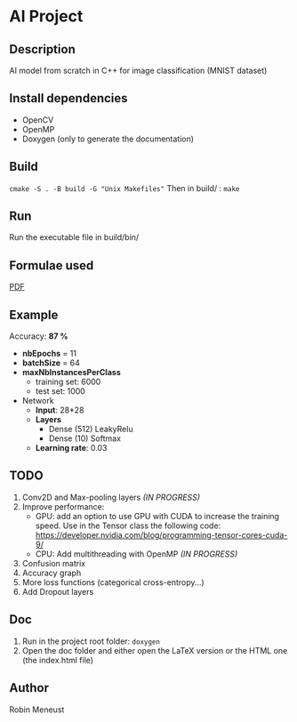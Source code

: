 # AI Project

## Description

AI model from scratch in C++ for image classification (MNIST dataset)

## Install dependencies

- OpenCV
- OpenMP
- Doxygen (only to generate the documentation)

## Build
`cmake -S . -B build -G "Unix Makefiles"`
Then in build/ : `make`

## Run

Run the executable file in build/bin/

## Formulae used

[PDF](pdf/AI_Project.pdf)

## Example

Accuracy: **87 %**

- **nbEpochs** = 11
- **batchSize** = 64
- **maxNbInstancesPerClass** 
  - training set: 6000
  - test set: 1000
- Network
  - **Input**: 28*28
  - **Layers**
    - Dense (512) LeakyRelu
    - Dense (10) Softmax
  - **Learning rate**: 0.03

## TODO

1. Conv2D and Max-pooling layers *(IN PROGRESS)*
2. Improve performance: 
   - GPU: add an option to use GPU with CUDA to increase the training speed. Use in the Tensor class the following code: https://developer.nvidia.com/blog/programming-tensor-cores-cuda-9/
   - CPU: Add multithreading with OpenMP *(IN PROGRESS)* 
3. Confusion matrix
4. Accuracy graph
5. More loss functions (categorical cross-entropy...)
6. Add Dropout layers

## Doc

1. Run in the project root folder: `doxygen`
2. Open the doc folder and either open the LaTeX version or the HTML one (the index.html file)

## Author

Robin Meneust